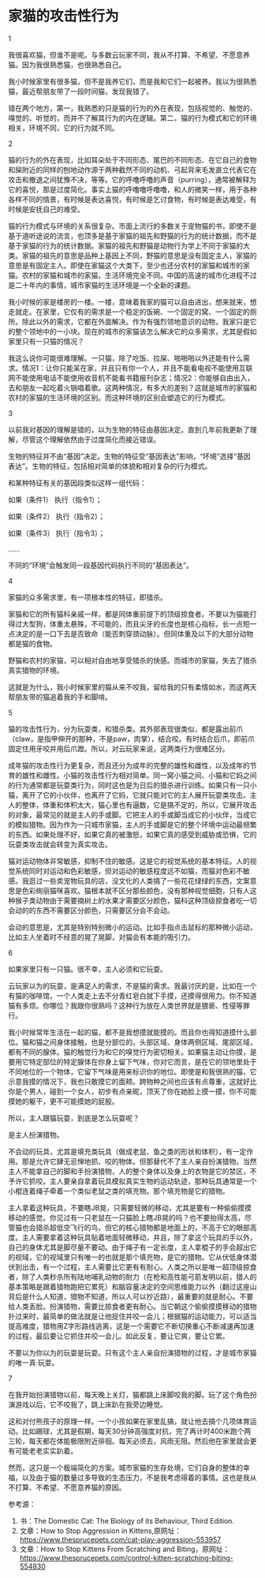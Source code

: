# 家猫的攻击性行为

1  


我很喜欢猫，但谁不是呢。与多数云玩家不同，我从不打算、不希望、不愿意养猫。因为我很熟悉猫，也很熟悉自己。

我小时候家里有很多猫，但不是我养它们，而是我和它们一起被养。我以为很熟悉猫，最近帮朋友带了一段时间猫，发现我错了。

错在两个地方，第一，我熟悉的只是猫的行为的外在表现，包括视觉的、触觉的、嗅觉的、听觉的，而并不了解其行为的内在逻辑。第二，猫的行为模式和它的环境相关，环境不同，它的行为就不同。

2

猫的行为的外在表现，比如耳朵处于不同形态、尾巴的不同形态、在它自己的食物和屎附近的同样的刨地动作源于两种截然不同的动机、弓起背来毛发直立代表它在攻击和撤退之间犹豫不决，等等。它的呼噜呼噜的声音（purring），通常被解释为它的喜悦，那是过度简化。事实上猫的呼噜噜呼噜噜，和人的微笑一样，用于各种各样不同的情景，有时候是表达喜悦，有时候是乞讨食物，有时候是表达难受，有时候是安抚自己的难受。

猫的行为模式与环境的关系很复杂。市面上流行的多数关于宠物猫的书，即使不是基于道听途说的流言，也顶多是基于家猫的祖先和野猫的行为的统计数据，而不是基于家猫的行为的统计数据。家猫的祖先和野猫是动物行为学上不同于家猫的大类。家猫的祖先的意思是品种上基因上不同，野猫的意思是没有固定主人，家猫的意思是有固定主人。即使在家猫这个大类下，至少也还分农村的家猫和城市的家猫。农村的家猫和城市的家猫，生活环境完全不同。中国的高速的城市化进程不过是二十年内的事情，城市家猫的生活环境是一个全新的课题。

我小时候的家是楼房的一楼。一楼，意味着我家的猫可以自由进出，想来就来，想走就走。在家里，它仅有的需求是一个稳定的饭碗、一个固定的窝、一个固定的厕所。除此以外的需求，它都在外面解决。作为有强烈领地意识的动物，我家只是它的整个领地中的一小块。现在的城市的家猫该怎么解决它的众多需求，尤其是假如家里只有一只猫的情况？

我这么说你可能很难理解。一只猫，除了吃饭、拉屎、啪啪啪以外还能有什么需求。情况1：让你只能呆在家，并且只有你一个人，并且不能看电视不能使用互联网不能使用电话不能使用收音机不能看书籍报刊杂志；情况2：你能够自由出入，去和朋友一起吃着火锅唱着歌。这两种情况，有多大的差别？这就是城市的家猫和农村的家猫的生活环境的区别。而这种环境的区别会塑造它的行为模式。

3

以前我对基因的理解是错的，以为生物的特征由基因决定。直到几年前我更新了理解，尽管这个理解依然由于过度简化而接近错误。

生物的特征并不由“基因”决定。生物的特征受“基因表达”影响，“环境”选择“基因表达”。生物的特征，包括相对简单的体貌和相对复杂的行为模式。

和某种特征有关的基因段类似这样一组代码：

如果（条件1） 执行（指令1）；

如果（条件2） 执行（指令2）；

如果（条件3） 执行（指令3）；

……

不同的“环境”会触发同一段基因代码执行不同的“基因表达”。

4

家猫的众多需求里，有一项根本性的特征，即猎杀。

家猫和它的所有猫科亲戚一样，都是同体重前提下的顶级掠食者。不要以为猫能打得过大型狗，体重太悬殊，不可能的，而且尖牙的长度也是核心指标，长一点短一点决定的是一口下去是否致命（能否刺穿颈动脉）。但同体重及以下的大部分动物都是猫的食物。

野猫和农村的家猫，可以相对自由地享受猎杀的快感。而城市的家猫，失去了猎杀真实猎物的环境。

这就是为什么，我小时候家里的猫从来不咬我，留给我的只有柔情如水，而这两天帮朋友带的猫追着我的手和脚啃。

5

猫的攻击性行为，分为玩耍类，和猎杀类。其外部表现很类似，都是露出前爪（claw，是指甲伸开的那种，不是paw，肉掌），结合咬。有时结合后爪，即前爪固定住用牙咬并用后爪蹬。所以，对云玩家来说，这两类行为很难区分。

成年猫的攻击性行为更复杂，而且还分为成年的完整的雄性和雌性，以及成年的节育的雄性和雌性。小猫的攻击性行为相对简单。同一窝小猫之间、小猫和它妈之间的行为通常都是玩耍类行为，同时这也是为日后的猎杀进行训练。如果只有一只小猫，离开了它的小伙伴，也离开了它妈，它就只能对它的主人展开玩耍类攻击。主人的整体，体重和体积太大，猫心里也有逼数，它是搞不定的，所以，它展开攻击的对象，最常见的就是主人的手或脚。它把主人的手或脚当成它的小伙伴，当成它的模拟猎物。因为作为一只城市家猫，主人的手或脚是它的整个环境中运动最频繁的东西。如果处理不好，如果它真的被激怒，如果它真的感受到威胁或恐惧，它的玩耍类攻击就会转变为真实攻击。

猫对运动物体非常敏感，抑制不住的敏感。这是它的视觉系统的基本特征。人的视觉系统同时对运动和色彩敏感，但对运动的敏感程度远不如猫，而猫对色彩不敏感。我逛过一些卖宠物玩具的店，没文化的人类搞了一些花花绿绿的东西，文案意思是色彩绚丽猫咪喜欢。猫根本就不区分那些颜色，没有那种视觉细胞，只有人这种猴子类动物由于需要摘树上的水果才需要区分颜色，猫科这种顶级掠食者吃一切会动的的东西不需要区分颜色，只需要区分会不会动。

会动的意思是，尤其是特别特别微小的运动。比如手指点击鼠标的那种微小运动，比如主人坐着时不经意的晃了晃脚，对猫会有本能的吸引力。

6

如果家里只有一只猫。很不幸，主人必须和它玩耍。

云玩家以为的玩耍，是满足人的需求，不是猫的需求。我最讨厌的是，比如在一个有猫的咖啡馆，一个人类走上去不分青红皂白就下手摸，还摸得很用力。你不知道猫有多烦。你哪位？我跟你很熟吗？这种行为放在人类世界就是猥亵、性侵等罪行。

我小时候常年生活在一起的猫，都不是我想摸就能摸的。而且你也得知道摸什么部位。猫和猫之间身体接触，也是分部位的。头部区域、身体两侧区域、尾部区域，都有不同的腺体。猫的触觉行为和它的嗅觉行为密切相关。如果猫主动让你摸，是要用它特定部位的特定腺体在你身上留下气味，你对它而言，是在它的领地里处于不同地位的一个物体，它留下气味是用来标识你的地位。即使是和我很熟的猫，它示意我摸的情况下，我也只敢摸它的面颊。跨物种之间也应该有点尊重，这就好比你是个男人，碰到一个女人，初步有点亲昵，顶天了你在她脸上摸一摸，你不可能摸她的躯干，更不可能摸她的屁股。

所以，主人跟猫玩耍，到底是怎么玩耍呢？

是主人扮演猎物。

不会动的玩具，尤其是填充类玩具（做成老鼠、鱼之类的形状和体积），有一定作用。那是允许它肆无忌惮地抓、咬的物体。但那替代不了主人亲自扮演猎物。当然主人不能拿自己的脚和手扮演猎物，人的整个身体以及身上的衣物是它的禁区，不予许它抓咬。主人要亲自拿着玩具模拟真实生物的运动轨迹，那种玩具通常是一个小棍连着绳子牵着一个类似老鼠之类的填充物。那个填充物是它的猎物。

主人拿着这种玩具，不要瞎JB晃，只需要轻微的移动，尤其是要有一种偷偷摸摸移动的感觉。你见过有一只老鼠在一只猫脸上瞎JB晃的吗？也不要抬得太高，尽管猫也会猎杀超低空飞行的鸟，但它的核心猎物都是地面上的，不高于它的眼部高度。主人需要拿着这种玩具贴着地面轻微移动，并且，除了拿这个玩具的手以外，自己的身体尤其是脚尽量不要动。由于绳子有一定长度，主人拿棍子的手会超出它的视域，它的视域里只有唯一的也就是那个填充物，是它的猎物。它从伏低身体潜伏到出击，有一个过程，主人需要比它更有有耐心。人类之所以是唯一超顶级掠食者，除了人类秒杀所有陆地哺乳动物的耐力（在枪和高性能弓箭发明以前，猎人的基本策略是跟着猎物跑把它累死）和脑容量决定的空间思维能力以外（翻过这座山背后是什么人知道，猎物不知道，所以人可以抄近路），最重要的就是耐心。不要给人类丢脸。扮演猎物，需要比掠食者更有耐心。当它朝这个偷偷摸摸移动的猎物扑过来时，最简单的做法就是让他捉住并咬一会儿；根据猫的运动能力，可以适当提高难度，猎物用Z字形路线逃离，这是一个需要它不断切换重心不断减速再加速的过程，最后要让它抓住并咬一会儿。如此反复，要让它爽，要让它累。

不要以为你以为的玩耍是玩耍。只有这个主人亲自扮演猎物的过程，才是城市家猫的唯一真·玩耍。

7

在我开始扮演猎物以前，每天晚上关灯，猫都跳上床脚咬我的脚。玩了这个角色扮演游戏以后，它不咬我了，跳上床趴在我旁边睡觉。

这和对付熊孩子的原理一样。一个小孩如果在家里乱搞，就让他去搞个几项体育运动。比如踢球，尤其是假期，每天30分钟高强度对抗，完了再计时400米跑个两三轮，每天都在体能极限附近徘徊。每天必须去，风雨无阻。然后他在家里就会更有可能老老实实趴着。

然而，这只是一个极端简化的方案。城市家猫的生存处境，它们自身的整体的幸福，以及由于猫的数量过多导致的生态压力，不是我考虑得着的事情。这也是我从不打算、不希望、不愿意养猫的原因。  


参考源：  


1. 书：The Domestic Cat: The Biology of its Behaviour, Third Edition.
2. 文章：How to Stop Aggression in Kittens,原网址：https://www.thesprucepets.com/cat-play-aggression-553957
3. 文章：How to Stop Kittens From Scratching and Biting，原网址：https://www.thesprucepets.com/control-kitten-scratching-biting-554830 

